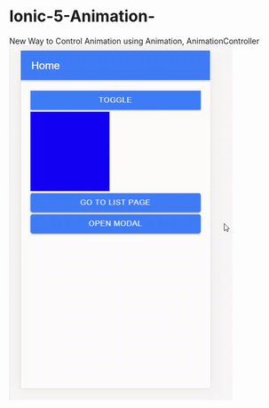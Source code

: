 # Ionic-5-Animation-
New Way to Control Animation using Animation, AnimationController 
<br/>
![](/image/image.gif)
